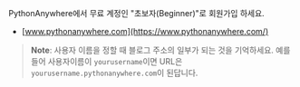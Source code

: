 PythonAnywhere에서 무료 계정인 "초보자(Beginner)"로 회원가입 하세요.

  * [www.pythonanywhere.com](https://www.pythonanywhere.com/)

> **Note**: 사용자 이름을 정할 때 블로그 주소의 일부가 되는 것을 기억하세요. 예를 들어 사용자이름이 `yourusername`이면 URL은 `yourusername.pythonanywhere.com`이 된답니다.
